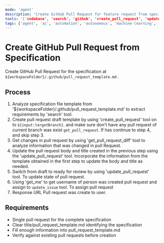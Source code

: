 ```yaml
---
mode: 'agent'
description: 'Create GitHub Pull Request for feature request from specification file using pull_request_template.md template.'
tools: '['codebase', 'search', 'github', 'create_pull_request', 'update_pull_request', 'get_pull_request_diff']'
tags: ['agent', 'ai', 'automation', 'autonomous', 'machine-learning', 'prompt', 'task']
---
```

# Create GitHub Pull Request from Specification

Create GitHub Pull Request for the specification at `${workspaceFolder}/.github/pull_request_template.md` .

## Process

1. Analyze specification file template from '${workspaceFolder}/.github/pull_request_template.md' to extract requirements by 'search' tool.
2. Create pull request draft template by using 'create_pull_request' tool on to `${input:targetBranch}`. and make sure don't have any pull request of current branch was exist `get_pull_request`. If has continue to step 4, and skip step 3.
3. Get changes in pull request by using 'get_pull_request_diff' tool to analyze information that was changed in pull Request.
4. Update the pull request body and title created in the previous step using the 'update_pull_request' tool. Incorporate the information from the template obtained in the first step to update the body and title as needed.
5. Switch from draft to ready for review by using 'update_pull_request' tool. To update state of pull request.
6. Using 'get_me' to get username of person was created pull request and assign to `update_issue` tool. To assign pull request
7. Response URL Pull request was create to user.

## Requirements
- Single pull request for the complete specification
- Clear title/pull_request_template.md identifying the specification
- Fill enough information into pull_request_template.md
- Verify against existing pull requests before creation
